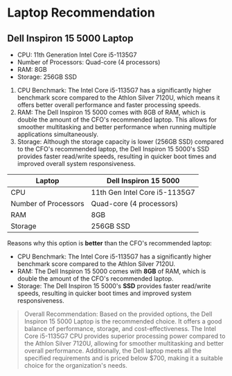 # Laptop Recommendation

## Dell Inspiron 15 5000 Laptop
- CPU: 11th Generation Intel Core i5-1135G7
- Number of Processors: Quad-core (4 processors)
- RAM: 8GB
- Storage: 256GB SSD
1. CPU Benchmark: The Intel Core i5-1135G7 has a significantly higher benchmark score compared to the Athlon Silver 7120U, which means it offers better overall performance and faster processing speeds.
2. RAM: The Dell Inspiron 15 5000 comes with 8GB of RAM, which is double the amount of the CFO's recommended laptop. This allows for smoother multitasking and better performance when running multiple applications simultaneously.
3. Storage: Although the storage capacity is lower (256GB SSD) compared to the CFO's recommended laptop, the Dell Inspiron 15 5000's SSD provides faster read/write speeds, resulting in quicker boot times and improved overall system responsiveness.

| Laptop                   | Dell Inspiron 15 5000 |
|--------------------------|-----------------------|
| CPU                      | 11th Gen Intel Core i5-1135G7 |
| Number of Processors     | Quad-core (4 processors) |
| RAM                      | 8GB |
| Storage                  | 256GB SSD |

Reasons why this option is **better** than the CFO's recommended laptop:
- CPU Benchmark: The Intel Core i5-1135G7 has a significantly higher benchmark score compared to the Athlon Silver 7120U.
- RAM: The Dell Inspiron 15 5000 comes with **8GB** of RAM, which is double the amount of the CFO's recommended laptop.
- Storage: The Dell Inspiron 15 5000's **SSD** provides faster read/write speeds, resulting in quicker boot times and improved system responsiveness.

> Overall Recommendation:
> Based on the provided options, the Dell Inspiron 15 5000 Laptop is the recommended choice. It offers a good balance of performance, storage, and cost-effectiveness.
> The Intel Core i5-1135G7 CPU provides superior processing power compared to the Athlon Silver 7120U, allowing for smoother multitasking and better overall performance.
> Additionally, the Dell laptop meets all the specified requirements and is priced below $700, making it a suitable choice for the organization's needs.
